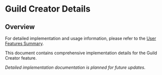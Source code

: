# Guild Creator Details

## Overview

For detailed implementation and usage information, please refer to the [User Features Summary](README.md).

This document contains comprehensive implementation details for the Guild Creator feature.

*Detailed implementation documentation is planned for future updates.*
